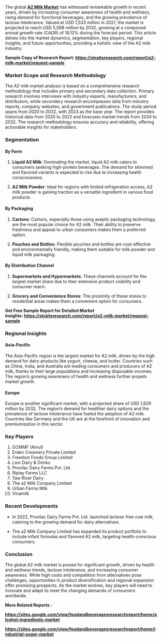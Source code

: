 <p>The global&nbsp;<strong><a href="https://straitsresearch.com/report/a2-milk-market">A2 Milk Market</a></strong> has witnessed remarkable growth in recent years, driven by increasing consumer awareness of health and wellness, rising demand for functional beverages, and the growing prevalence of lactose intolerance. Valued at USD 1,533 million in 2021, the market is projected to reach USD 5,068 million by 2032, growing at a compound annual growth rate (CAGR) of 16.12% during the forecast period. This article delves into the market dynamics, segmentation, key players, regional insights, and future opportunities, providing a holistic view of the A2 milk industry.</p>
<p><strong>Sample Copy of Research Report:&nbsp;<a href="https://straitsresearch.com/report/a2-milk-market/request-sample">https://straitsresearch.com/report/a2-milk-market/request-sample</a>&nbsp;</strong></p>
<h3><strong>Market Scope and Research Methodology</strong></h3>
<p>The A2 milk market analysis is based on a comprehensive research methodology that includes primary and secondary data collection. Primary research involves interviews with industry experts, manufacturers, and distributors, while secondary research encompasses data from industry reports, company websites, and government publications. The study period spans from 2020 to 2032, with 2023 as the base year. The report provides historical data from 2020 to 2022 and forecasts market trends from 2024 to 2032. The research methodology ensures accuracy and reliability, offering actionable insights for stakeholders.</p>
<h3><strong>Segmentation</strong></h3>
<h4><strong>By Form</strong></h4>
<ol start="1">
<li>
<p><strong>Liquid A2 Milk</strong>: Dominating the market, liquid A2 milk caters to consumers seeking high-protein beverages. The demand for skimmed and flavored variants is expected to rise due to increasing health consciousness.</p>
</li>
<li>
<p><strong>A2 Milk Powder</strong>: Ideal for regions with limited refrigeration access, A2 milk powder is gaining traction as a versatile ingredient in various food products.</p>
</li>
</ol>
<h4><strong>By Packaging</strong></h4>
<ol start="1">
<li>
<p><strong>Cartons</strong>: Cartons, especially those using aseptic packaging technology, are the most popular choice for A2 milk. Their ability to preserve freshness and appeal to urban consumers makes them a preferred option.</p>
</li>
<li>
<p><strong>Pouches and Bottles</strong>: Flexible pouches and bottles are cost-effective and environmentally friendly, making them suitable for milk powder and liquid milk packaging.</p>
</li>
</ol>
<h4><strong>By Distribution Channel</strong></h4>
<ol start="1">
<li>
<p><strong>Supermarkets and Hypermarkets</strong>: These channels account for the largest market share due to their extensive product visibility and consumer reach.</p>
</li>
<li>
<p><strong>Grocery and Convenience Stores</strong>: The proximity of these stores to residential areas makes them a convenient option for consumers.</p>
</li>
</ol>
<p><strong>Get Free Sample Report for Detailed Market Insights:&nbsp;<a href="https://straitsresearch.com/report/a2-milk-market/request-sample">https://straitsresearch.com/report/a2-milk-market/request-sample</a>&nbsp;</strong></p>
<h3><strong>Regional Insights</strong></h3>
<h4><strong>Asia-Pacific</strong></h4>
<p>The Asia-Pacific region is the largest market for A2 milk, driven by the high demand for dairy products like yogurt, cheese, and butter. Countries such as China, India, and Australia are leading consumers and producers of A2 milk, thanks to their large populations and increasing disposable incomes. The region&rsquo;s growing awareness of health and wellness further propels market growth.</p>
<h4><strong>Europe</strong></h4>
<p>Europe is another significant market, with a projected share of USD 1,629 million by 2032. The region&rsquo;s demand for healthier dairy options and the prevalence of lactose intolerance have fueled the adoption of A2 milk. Countries like Germany and the UK are at the forefront of innovation and premiumization in this sector.</p>
<h3><strong>Key Players</strong></h3>
<ol>
<li>GCMMF (Amul)</li>
<li>Erden Creamery Private Limited</li>
<li>Freedom Foods Group Limited</li>
<li>Lion Dairy &amp; Drinks</li>
<li>Provilac Dairy Farms Pvt. Ltd.</li>
<li>Ripley Farms LLC</li>
<li>Taw River Dairy</li>
<li>The a2 Milk Company Limited</li>
<li>Urban Farms Milk</li>
<li>Vinamilk</li>
</ol>
<h3><strong>Recent Developments</strong></h3>
<ul>
<li>
<p>In 2022, Provilac Dairy Farms Pvt. Ltd. launched lactose-free cow milk, catering to the growing demand for dairy alternatives.</p>
</li>
<li>
<p>The a2 Milk Company Limited has expanded its product portfolio to include infant formulas and flavored A2 milk, targeting health-conscious consumers.</p>
</li>
</ul>
<h3><strong>Conclusion</strong></h3>
<p>The global A2 milk market is poised for significant growth, driven by health and wellness trends, lactose intolerance, and increasing consumer awareness. While high costs and competition from alternatives pose challenges, opportunities in product diversification and regional expansion offer promising prospects. As the market evolves, key players will need to innovate and adapt to meet the changing demands of consumers worldwide.</p>
<p><strong>More Related Reports :&nbsp;</strong></p>
<p><strong><a href="https://sites.google.com/view/foodandbeveragesresearchreport/home/alcohol-ingredients-market">https://sites.google.com/view/foodandbeveragesresearchreport/home/alcohol-ingredients-market</a></strong></p>
<p><strong><a href="https://sites.google.com/view/foodandbeveragesresearchreport/home/industrial-sugar-market">https://sites.google.com/view/foodandbeveragesresearchreport/home/industrial-sugar-market</a><br /></strong></p>
